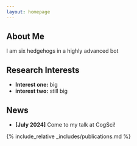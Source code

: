 ```yaml
---
layout: homepage
---
```


## About Me

I am six hedgehogs in a highly advanced bot

## Research Interests

- **Interest one:** big
- **interest two:** still big

## News

- **[July 2024]** Come to my talk at CogSci!

{% include_relative _includes/publications.md %}
